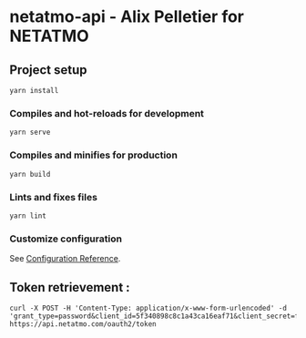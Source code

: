 # netatmo-api - Alix Pelletier for NETATMO

## Project setup
```
yarn install
```

### Compiles and hot-reloads for development
```
yarn serve
```

### Compiles and minifies for production
```
yarn build
```

### Lints and fixes files
```
yarn lint
```

### Customize configuration
See [Configuration Reference](https://cli.vuejs.org/config/).

## Token retrievement :
```
curl -X POST -H 'Content-Type: application/x-www-form-urlencoded' -d 'grant_type=password&client_id=5f340898c8c1a43ca16eaf71&client_secret=fcqFNWKH0jtyMsFdzTdoruWkrbxCIJxz&username=alixpelletierpro@gmail.com&password=F9Mgs2NEqKPb!Kd&scope=read_station' https://api.netatmo.com/oauth2/token
```
